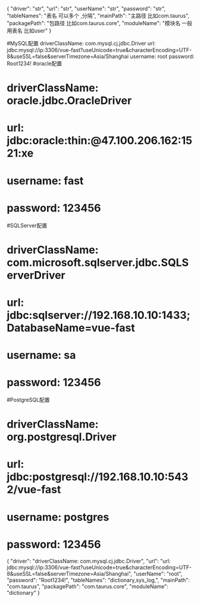 {
	"driver": "str",
	"url": "str",
	"userName": "str",
	"password": "str",
	"tableNames": "表名  可以多个 ,分隔",
	"mainPath": "主路径  比如com.taurus",
	"packagePath": "包路径  比如com.taurus.core",
	"moduleName": "模块名  一般用表名 比如user"
}



#MySQL配置
driverClassName: com.mysql.cj.jdbc.Driver
url: jdbc:mysql://ip:3306/vue-fast?useUnicode=true&characterEncoding=UTF-8&useSSL=false&serverTimezone=Asia/Shanghai
username: root
password: Root1234!
#oracle配置
#    driverClassName: oracle.jdbc.OracleDriver
#    url: jdbc:oracle:thin:@47.100.206.162:1521:xe
#    username: fast
#    password: 123456
#SQLServer配置
#    driverClassName: com.microsoft.sqlserver.jdbc.SQLServerDriver
#    url: jdbc:sqlserver://192.168.10.10:1433;DatabaseName=vue-fast
#    username: sa
#    password: 123456
#PostgreSQL配置
#    driverClassName: org.postgresql.Driver
#    url: jdbc:postgresql://192.168.10.10:5432/vue-fast
#    username: postgres
#    password: 123456

{
	"driver": "driverClassName: com.mysql.cj.jdbc.Driver",
	"url": "url: jdbc:mysql://ip:3306/vue-fast?useUnicode=true&characterEncoding=UTF-8&useSSL=false&serverTimezone=Asia/Shanghai",
	"userName": "root",
	"password": "Root1234!",
	"tableNames": "dictionary,sys_log,",
	"mainPath": "com.taurus",
	"packagePath": "com.taurus.core",
	"moduleName": "dictionary"
}





















